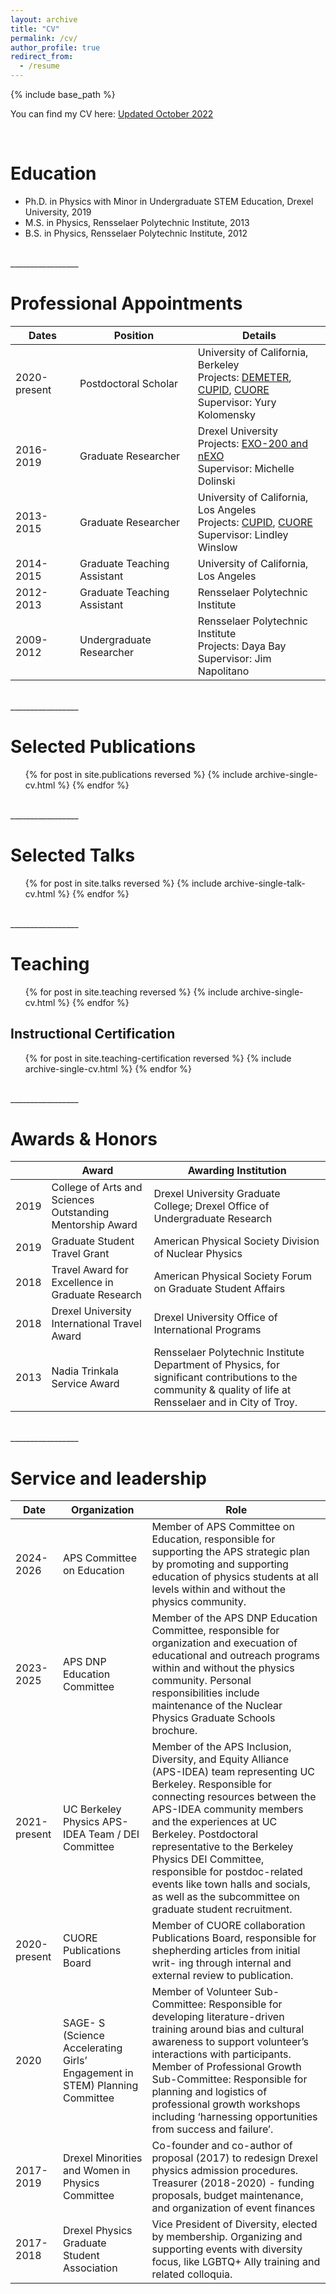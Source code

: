 ```yaml
---
layout: archive
title: "CV"
permalink: /cv/
author_profile: true
redirect_from:
  - /resume
---
```


{% include base_path %}

You can find my CV here: [Updated October 2022](/files/CV_ErinVHansen_Nov22.pdf)

<br>

# Education

* Ph.D. in Physics with Minor in Undergraduate STEM Education, Drexel University, 2019
* M.S. in Physics, Rensselaer Polytechnic Institute, 2013
* B.S. in Physics, Rensselaer Polytechnic Institute, 2012


<br>
_________________
<br>

# Professional Appointments


| Dates             	| Position                      | Details                                                                                                                                                                                     |
| -------------       |------------------------------ | --------------------------------------------------------------------------------------------------------------------------------------------------------------------------------------------|
| 2020-present   	    | Postdoctoral Scholar          | University of California, Berkeley<br>Projects: [DEMETER](/projects/A-DEMETER/), [CUPID](/projects/B-CUPID/), [CUORE](/projects/C-CUORE/)<br>Supervisor: Yury Kolomensky 	|
| 2016-2019       	  | Graduate Researcher           | Drexel University<br>Projects: [EXO-200 and nEXO](/projects/E_nEXO/)<br>Supervisor: Michelle Dolinski                                                                                	|
| 2013-2015         	| Graduate Researcher           | University of California, Los Angeles<br>Projects: [CUPID](/projects/B-CUPID/), [CUORE](/projects/C-CUORE/)<br>Supervisor: Lindley Winslow                                     	|
| 2014-2015	          | Graduate Teaching Assistant   | University of California, Los Angeles                                                                                                                                                       |
| 2012-2013 	        | Graduate Teaching Assistant   | Rensselaer Polytechnic Institute                                                                                                                                                            |
| 2009-2012    	      | Undergraduate Researcher      | Rensselaer Polytechnic Institute<br> Projects: Daya Bay<br>Supervisor: Jim Napolitano                                                                                                      	|


<br>
_________________
<br>

<!-- Skills
======
* Skill 1
* Skill 2
  * Sub-skill 2.1
  * Sub-skill 2.2
  * Sub-skill 2.3
* Skill 3 -->

# Selected Publications

  <ul>{% for post in site.publications reversed %}
    {% include archive-single-cv.html %}
  {% endfor %}</ul>



<br>
_________________
<br>
  
# Selected Talks

  <ul>{% for post in site.talks reversed %}
    {% include archive-single-talk-cv.html %}
  {% endfor %}</ul>



<br>
_________________
<br>
  
# Teaching

  <ul>{% for post in site.teaching reversed %}
    {% include archive-single-cv.html %}
  {% endfor %}</ul>


## Instructional Certification

  <ul>{% for post in site.teaching-certification reversed %}
    {% include archive-single-cv.html %}
  {% endfor %}</ul>


<br>
_________________
<br>

# Awards & Honors


|  	| Award 	| Awarding Institution 	|
|---	|---	|---	|
| 2019 	| College of Arts and Sciences Outstanding Mentorship Award 	| Drexel University Graduate College; Drexel Office of Undergraduate Research 	|
| 2019 	| Graduate Student Travel Grant 	| American Physical Society Division of Nuclear Physics 	|
| 2018 	| Travel Award for Excellence in Graduate Research 	| American Physical Society Forum on Graduate Student Affairs 	|
| 2018 	| Drexel University International Travel Award 	| Drexel University Office of International Programs 	|
| 2013 	| Nadia Trinkala Service Award 	| Rensselaer Polytechnic Institute Department of Physics, for significant contributions to the community & quality of life at Rensselaer and in City of Troy. 	|



<br>
_________________
<br>

# Service and leadership

| Date 	| Organization 	| Role 	|
|---	|---	|---	|
| 2024-2026 | APS Committee on Education | Member of APS Committee on Education, responsible for supporting the APS strategic plan by promoting and supporting education of physics students at all levels within and without the physics community. | 
| 2023-2025 | APS DNP Education Committee | Member of the APS DNP Education Committee, responsible for organization and execuation of educational and outreach programs within and without the physics community. Personal responsibilities include maintenance of the Nuclear Physics Graduate Schools brochure. | 
| 2021-present 	| UC Berkeley Physics APS-IDEA Team / DEI Committee 	| Member of the APS Inclusion, Diversity, and Equity Alliance (APS-IDEA) team representing UC Berkeley. Responsible for connecting resources between the APS-IDEA community members and the experiences at UC Berkeley. Postdoctoral representative to the Berkeley Physics DEI Committee, responsible for postdoc-related events like town halls and socials, as well as the subcommittee on graduate student recruitment. 	|
| 2020-present  	| CUORE Publications Board 	| Member of CUORE collaboration Publications Board, responsible for shepherding articles from initial writ- ing through internal and external review to publication. 	|
| 2020 	| SAGE- S (Science Accelerating Girls’ Engagement in STEM) Planning Committee 	| Member of Volunteer Sub-Committee: Responsible for developing literature-driven training around bias and cultural awareness to support volunteer’s interactions with participants. Member of Professional Growth Sub-Committee: Responsible for planning and logistics of professional growth workshops including ‘harnessing opportunities from success and failure’. 	|
| 2017-2019  	| Drexel Minorities and Women in Physics Committee 	| Co-founder and co-author of proposal (2017) to redesign Drexel physics admission procedures. Treasurer (2018-2020) - funding proposals, budget maintenance, and organization of event finances 	|
| 2017-2018  	| Drexel Physics Graduate Student Association 	| Vice President of Diversity, elected by membership. Organizing and supporting events with diversity focus, like LGBTQ+ Ally training and related colloquia. 	|

